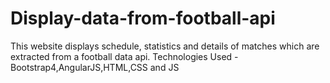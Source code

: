 # Display-data-from-football-api

This website displays schedule, statistics and details of matches which are extracted from a football data api. 
Technologies Used - Bootstrap4,AngularJS,HTML,CSS and JS 
